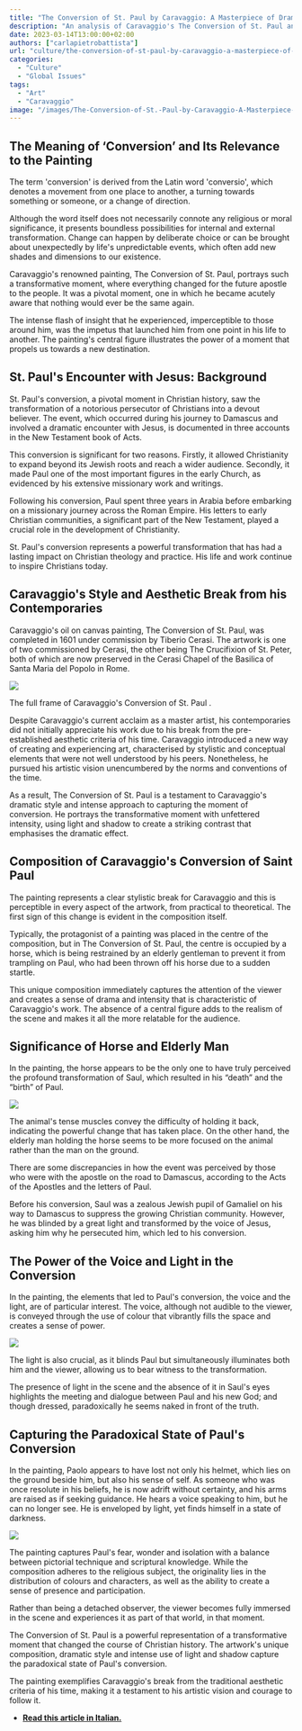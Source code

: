 ```yaml
---
title: "The Conversion of St. Paul by Caravaggio: A Masterpiece of Dramatic Intensity and Transformative Power"
description: "An analysis of Caravaggio's The Conversion of St. Paul and its representation of the powerful transformation of the future apostle."
date: 2023-03-14T13:00:00+02:00
authors: ["carlapietrobattista"]
url: "culture/the-conversion-of-st-paul-by-caravaggio-a-masterpiece-of-dramatic-intensity-and-transformative-power"
categories:
  - "Culture"
  - "Global Issues"
tags:
  - "Art"
  - "Caravaggio"
image: "/images/The-Conversion-of-St.-Paul-by-Caravaggio-A-Masterpiece-of-Dramatic-Intensity-and-Transformative-Power.jpg"
---
```

## **The Meaning of ‘Conversion’ and Its Relevance to the Painting**

The term 'conversion' is derived from the Latin word 'conversio', which denotes a movement from one place to another, a turning towards something or someone, or a change of direction.

Although the word itself does not necessarily connote any religious or moral significance, it presents boundless possibilities for internal and external transformation. Change can happen by deliberate choice or can be brought about unexpectedly by life's unpredictable events, which often add new shades and dimensions to our existence.

Caravaggio's renowned painting, The Conversion of St. Paul, portrays such a transformative moment, where everything changed for the future apostle to the people. It was a pivotal moment, one in which he became acutely aware that nothing would ever be the same again.

The intense flash of insight that he experienced, imperceptible to those around him, was the impetus that launched him from one point in his life to another. The painting's central figure illustrates the power of a moment that propels us towards a new destination.

## **St. Paul's Encounter with Jesus: Background**

St. Paul's conversion, a pivotal moment in Christian history, saw the transformation of a notorious persecutor of Christians into a devout believer. The event, which occurred during his journey to Damascus and involved a dramatic encounter with Jesus, is documented in three accounts in the New Testament book of Acts.

This conversion is significant for two reasons. Firstly, it allowed Christianity to expand beyond its Jewish roots and reach a wider audience. Secondly, it made Paul one of the most important figures in the early Church, as evidenced by his extensive missionary work and writings.

Following his conversion, Paul spent three years in Arabia before embarking on a missionary journey across the Roman Empire. His letters to early Christian communities, a significant part of the New Testament, played a crucial role in the development of Christianity.

St. Paul's conversion represents a powerful transformation that has had a lasting impact on Christian theology and practice. His life and work continue to inspire Christians today.

## **Caravaggio's Style and Aesthetic Break from his Contemporaries**

Caravaggio's oil on canvas painting, The Conversion of St. Paul, was completed in 1601 under commission by Tiberio Cerasi. The artwork is one of two commissioned by Cerasi, the other being The Crucifixion of St. Peter, both of which are now preserved in the Cerasi Chapel of the Basilica of Santa Maria del Popolo in Rome.

![](/images/The_Conversion_of_Saint_Paul-Caravaggio-820x1024.jpg)

The full frame of Caravaggio's Conversion of St. Paul .

Despite Caravaggio's current acclaim as a master artist, his contemporaries did not initially appreciate his work due to his break from the pre-established aesthetic criteria of his time. Caravaggio introduced a new way of creating and experiencing art, characterised by stylistic and conceptual elements that were not well understood by his peers. Nonetheless, he pursued his artistic vision unencumbered by the norms and conventions of the time.

As a result, The Conversion of St. Paul is a testament to Caravaggio's dramatic style and intense approach to capturing the moment of conversion. He portrays the transformative moment with unfettered intensity, using light and shadow to create a striking contrast that emphasises the dramatic effect.

## **Composition of Caravaggio's Conversion of Saint Paul**

The painting represents a clear stylistic break for Caravaggio and this is perceptible in every aspect of the artwork, from practical to theoretical. The first sign of this change is evident in the composition itself.

Typically, the protagonist of a painting was placed in the centre of the composition, but in The Conversion of St. Paul, the centre is occupied by a horse, which is being restrained by an elderly gentleman to prevent it from trampling on Paul, who had been thrown off his horse due to a sudden startle.

This unique composition immediately captures the attention of the viewer and creates a sense of drama and intensity that is characteristic of Caravaggio's work. The absence of a central figure adds to the realism of the scene and makes it all the more relatable for the audience.

## **Significance of Horse and Elderly Man**

In the painting, the horse appears to be the only one to have truly perceived the profound transformation of Saul, which resulted in his “death” and the “birth” of Paul.

![](/images/Hourse-2.jpg)

The animal's tense muscles convey the difficulty of holding it back, indicating the powerful change that has taken place. On the other hand, the elderly man holding the horse seems to be more focused on the animal rather than the man on the ground.

There are some discrepancies in how the event was perceived by those who were with the apostle on the road to Damascus, according to the Acts of the Apostles and the letters of Paul.

Before his conversion, Saul was a zealous Jewish pupil of Gamaliel on his way to Damascus to suppress the growing Christian community. However, he was blinded by a great light and transformed by the voice of Jesus, asking him why he persecuted him, which led to his conversion.

## **The Power of the Voice and Light in the Conversion**

In the painting, the elements that led to Paul's conversion, the voice and the light, are of particular interest. The voice, although not audible to the viewer, is conveyed through the use of colour that vibrantly fills the space and creates a sense of power.

![](/images/Light-and-darkness-2.jpg)

The light is also crucial, as it blinds Paul but simultaneously illuminates both him and the viewer, allowing us to bear witness to the transformation.

The presence of light in the scene and the absence of it in Saul's eyes highlights the meeting and dialogue between Paul and his new God; and though dressed, paradoxically he seems naked in front of the truth.

## **Capturing the Paradoxical State of Paul's Conversion**

In the painting, Paolo appears to have lost not only his helmet, which lies on the ground beside him, but also his sense of self. As someone who was once resolute in his beliefs, he is now adrift without certainty, and his arms are raised as if seeking guidance. He hears a voice speaking to him, but he can no longer see. He is enveloped by light, yet finds himself in a state of darkness.

![](/images/Old-man-2.jpg)

The painting captures Paul's fear, wonder and isolation with a balance between pictorial technique and scriptural knowledge. While the composition adheres to the religious subject, the originality lies in the distribution of colours and characters, as well as the ability to create a sense of presence and participation.

Rather than being a detached observer, the viewer becomes fully immersed in the scene and experiences it as part of that world, in that moment.

The Conversion of St. Paul is a powerful representation of a transformative moment that changed the course of Christian history. The artwork's unique composition, dramatic style and intense use of light and shadow capture the paradoxical state of Paul's conversion.

The painting exemplifies Caravaggio's break from the traditional aesthetic criteria of his time, making it a testament to his artistic vision and courage to follow it.

- [**Read this article in Italian.**](https://un-aligned.org/wp-content/uploads/2023/03/Conversione-di-San-Paolo.pdf)
